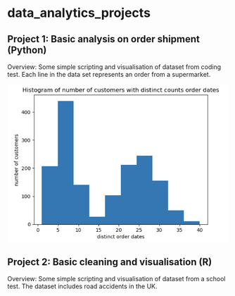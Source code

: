 # data_analytics_projects

## Project 1: Basic analysis on order shipment (Python)

Overview: Some simple scripting and visualisation of dataset from coding test. Each line in the data set represents an order from a supermarket.

![](https://github.com/brandonong97/data_analytics_projects/blob/main/project_1_image_1.png)



## Project 2: Basic cleaning and visualisation (R)

Overview: Some simple scripting and visualisation of dataset from a school test. The dataset includes road accidents in the UK.
